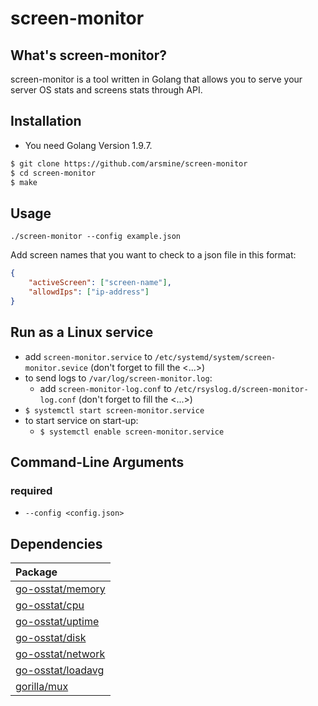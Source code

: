 # screen-monitor

## What's screen-monitor?
screen-monitor is a tool written in Golang that allows you to serve your server OS stats and screens stats
through API.

## Installation
* You need Golang Version 1.9.7.
```bash
$ git clone https://github.com/arsmine/screen-monitor
$ cd screen-monitor
$ make
```

## Usage
`./screen-monitor --config example.json`

Add screen names that you want to check to a json file in this format:
```json
{
	"activeScreen": ["screen-name"],
	"allowdIps": ["ip-address"]
}
```

## Run as a Linux service
* add `screen-monitor.service` to `/etc/systemd/system/screen-monitor.sevice` (don't forget to fill the <...>)
* to send logs to `/var/log/screen-monitor.log`:
  - add `screen-monitor-log.conf` to `/etc/rsyslog.d/screen-monitor-log.conf` (don't forget to fill the <...>)
* `$ systemctl start screen-monitor.service`
* to start service on start-up:
  - `$ systemctl enable screen-monitor.service`


## Command-Line Arguments

### required
* `--config <config.json>`

## Dependencies
|Package|
|:--|
|[go-osstat/memory](https://github.com/mackerelio/go-osstat/memory)|
|[go-osstat/cpu](https://github.com/mackerelio/go-osstat/cpu)|
|[go-osstat/uptime](https://github.com/mackerelio/go-osstat/uptime)|
|[go-osstat/disk](https://github.com/mackerelio/go-osstat/disk)|
|[go-osstat/network](https://github.com/mackerelio/go-osstat/network)|
|[go-osstat/loadavg](https://github.com/mackerelio/go-osstat/loadavg)|
|[gorilla/mux](https://github.com/gorilla/mux)|